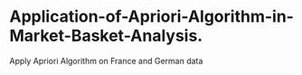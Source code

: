 # Application-of-Apriori-Algorithm-in-Market-Basket-Analysis.
Apply Apriori Algorithm on France and German data
